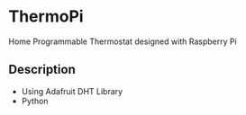 # ThermoPi
Home Programmable Thermostat designed with Raspberry Pi

## Description
- Using Adafruit DHT Library
- Python
